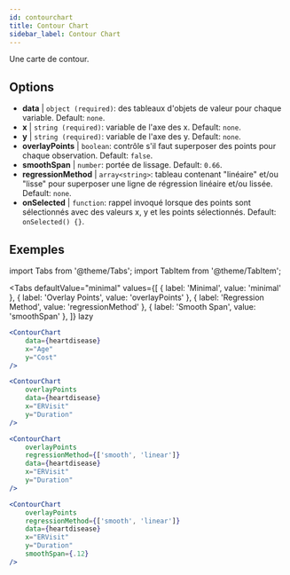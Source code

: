 ```yaml
---
id: contourchart
title: Contour Chart
sidebar_label: Contour Chart
---
```


Une carte de contour.

## Options

* __data__ | `object (required)`: des tableaux d'objets de valeur pour chaque variable. Default: `none`.
* __x__ | `string (required)`: variable de l'axe des x. Default: `none`.
* __y__ | `string (required)`: variable de l'axe des y. Default: `none`.
* __overlayPoints__ | `boolean`: contrôle s'il faut superposer des points pour chaque observation. Default: `false`.
* __smoothSpan__ | `number`: portée de lissage. Default: `0.66`.
* __regressionMethod__ | `array<string>`: tableau contenant "linéaire" et/ou "lisse" pour superposer une ligne de régression linéaire et/ou lissée. Default: `none`.
* __onSelected__ | `function`: rappel invoqué lorsque des points sont sélectionnés avec des valeurs x, y et les points sélectionnés. Default: `onSelected() {}`.


## Exemples

import Tabs from '@theme/Tabs';
import TabItem from '@theme/TabItem';

<Tabs
    defaultValue="minimal"
    values={[
        { label: 'Minimal', value: 'minimal' },
        { label: 'Overlay Points', value: 'overlayPoints' },
        { label: 'Regression Method', value: 'regressionMethod' },
        { label: 'Smooth Span', value: 'smoothSpan' },
    ]}
    lazy
>

<TabItem value="minimal">

```jsx live
<ContourChart 
    data={heartdisease} 
    x="Age"
    y="Cost"
/>
```

</TabItem>

<TabItem value="overlayPoints">

```jsx live
<ContourChart 
    overlayPoints 
    data={heartdisease} 
    x="ERVisit"
    y="Duration"
/>
```

</TabItem>

<TabItem value="regressionMethod">

```jsx live
<ContourChart 
    overlayPoints 
    regressionMethod={['smooth', 'linear']}
    data={heartdisease} 
    x="ERVisit"
    y="Duration"
/>
```

</TabItem>

<TabItem value="smoothSpan">

```jsx live
<ContourChart 
    overlayPoints 
    regressionMethod={['smooth', 'linear']}
    data={heartdisease} 
    x="ERVisit"
    y="Duration"
    smoothSpan={.12}
/>
```

</TabItem>

</Tabs>
